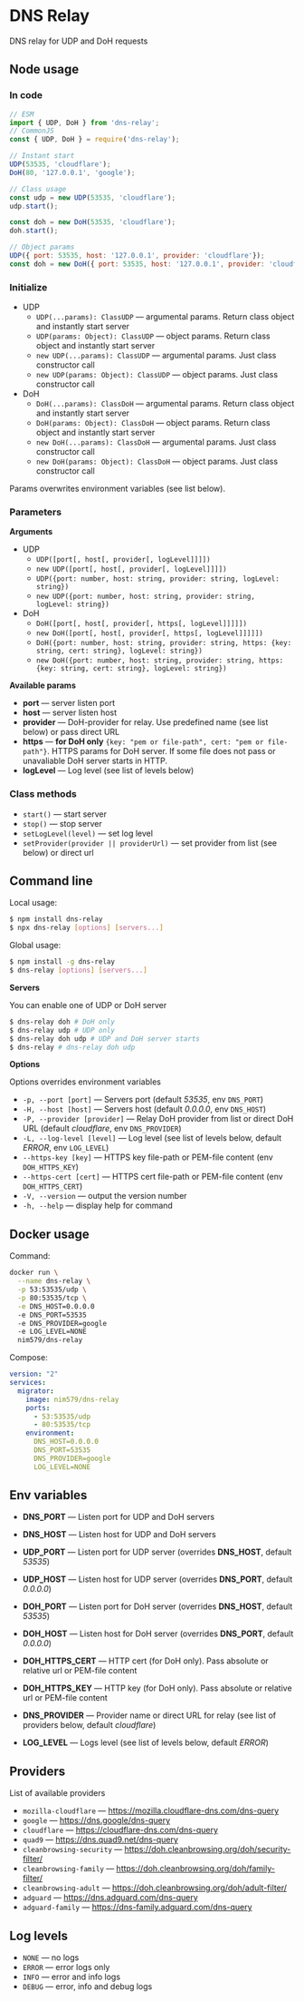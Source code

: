 # DNS Relay
DNS relay for UDP and DoH requests


## Node usage

### In code

``` js
// ESM
import { UDP, DoH } from 'dns-relay';
// CommonJS
const { UDP, DoH } = require('dns-relay');

// Instant start
UDP(53535, 'cloudflare');
DoH(80, '127.0.0.1', 'google');

// Class usage
const udp = new UDP(53535, 'cloudflare');
udp.start();

const doh = new DoH(53535, 'cloudflare');
doh.start();

// Object params
UDP({ port: 53535, host: '127.0.0.1', provider: 'cloudflare'});
const doh = new DoH({ port: 53535, host: '127.0.0.1', provider: 'cloudflare'});
```


### Initialize
* UDP
  * `UDP(...params): ClassUDP` — argumental params. Return class object and instantly start server
  * `UDP(params: Object): ClassUDP` — object params. Return class object and instantly start server
  * `new UDP(...params): ClassUDP` — argumental params. Just class constructor call
  * `new UDP(params: Object): ClassUDP` — object params. Just class constructor call
* DoH
  * `DoH(...params): ClassDoH` — argumental params. Return class object and instantly start server
  * `DoH(params: Object): ClassDoH` — object params. Return class object and instantly start server
  * `new DoH(...params): ClassDoH` — argumental params. Just class constructor call
  * `new DoH(params: Object): ClassDoH` — object params. Just class constructor call

Params overwrites environment variables (see list below).

### Parameters

**Arguments**
* UDP
  * `UDP([port[, host[, provider[, logLevel]]]])`
  * `new UDP([port[, host[, provider[, logLevel]]]])`
  * `UDP({port: number, host: string, provider: string, logLevel: string})`
  * `new UDP({port: number, host: string, provider: string, logLevel: string})`
* DoH
  * `DoH([port[, host[, provider[, https[, logLevel]]]]])`
  * `new DoH([port[, host[, provider[, https[, logLevel]]]]])`
  * `DoH({port: number, host: string, provider: string, https: {key: string, cert: string}, logLevel: string})`
  * `new DoH({port: number, host: string, provider: string, https: {key: string, cert: string}, logLevel: string})`

**Available params**
* **port** — server listen port
* **host** — server listen host 
* **provider** — DoH-provider for relay. Use predefined name (see list below) or pass direct URL
* **https** — **for DoH only** `{key: "pem or file-path", cert: "pem or file-path"}`. HTTPS params for DoH server. If some file does not pass or unavaliable DoH server starts in HTTP.
* **logLevel** — Log level (see list of levels below)

### Class methods
* `start()` — start server
* `stop()` — stop server
* `setLogLevel(level)` — set log level
* `setProvider(provider || providerUrl)` — set provider from list (see below) or direct url


## Command line

Local usage:
```sh
$ npm install dns-relay
$ npx dns-relay [options] [servers...]
```

Global usage:
```sh
$ npm install -g dns-relay
$ dns-relay [options] [servers...]
```

**Servers**

You can enable one of UDP or DoH server
``` sh
$ dns-relay doh # DoH only
$ dns-relay udp # UDP only
$ dns-relay doh udp # UDP and DoH server starts
$ dns-relay # dns-relay doh udp
```

**Options**

Options overrides environment variables
* `-p, --port [port]` — Servers port (default *53535*, env `DNS_PORT`)
* `-H, --host [host]` — Servers host (default *0.0.0.0*, env `DNS_HOST`)
* `-P, --provider [provider]` — Relay DoH provider from list or direct DoH URL (default *cloudflare*, env `DNS_PROVIDER`)
* `-L, --log-level [level]` — Log level (see list of levels below, default *ERROR*, env `LOG_LEVEL`)
* `--https-key [key]` — HTTPS key file-path or PEM-file content (env `DOH_HTTPS_KEY`)
* `--https-cert [cert]` — HTTPS cert file-path or PEM-file content (env `DOH_HTTPS_CERT`)
* `-V, --version` — output the version number
* `-h, --help` — display help for command


## Docker usage

Command:
```sh
docker run \
  --name dns-relay \
  -p 53:53535/udp \
  -p 80:53535/tcp \
  -e DNS_HOST=0.0.0.0
  -e DNS_PORT=53535
  -e DNS_PROVIDER=google
  -e LOG_LEVEL=NONE
  nim579/dns-relay
```

Compose:
```yaml
version: "2"
services:
  migrator:
    image: nim579/dns-relay
    ports:
      - 53:53535/udp
      - 80:53535/tcp
    environment:
      DNS_HOST=0.0.0.0
      DNS_PORT=53535
      DNS_PROVIDER=google
      LOG_LEVEL=NONE
```


## Env variables
* **DNS_PORT** — Listen port for UDP and DoH servers
* **DNS_HOST** — Listen host for UDP and DoH servers

* **UDP_PORT** — Listen port for UDP server (overrides **DNS_HOST**, default *53535*)
* **UDP_HOST** — Listen host for UDP server (overrides **DNS_PORT**, default *0.0.0.0*)

* **DOH_PORT** — Listen port for DoH server (overrides **DNS_HOST**, default *53535*)
* **DOH_HOST** — Listen host for DoH server (overrides **DNS_PORT**, default *0.0.0.0*)

* **DOH_HTTPS_CERT** — HTTP cert (for DoH only). Pass absolute or relative url or PEM-file content
* **DOH_HTTPS_KEY** — HTTP key (for DoH only). Pass absolute or relative url or PEM-file content

* **DNS_PROVIDER** — Provider name or direct URL for relay (see list of providers below, default *cloudflare*)
* **LOG_LEVEL** — Logs level (see list of levels below, default *ERROR*)


## Providers

List of available providers

* `mozilla-cloudflare` — https://mozilla.cloudflare-dns.com/dns-query
* `google` — https://dns.google/dns-query
* `cloudflare` — https://cloudflare-dns.com/dns-query
* `quad9` — https://dns.quad9.net/dns-query
* `cleanbrowsing-security` — https://doh.cleanbrowsing.org/doh/security-filter/
* `cleanbrowsing-family` — https://doh.cleanbrowsing.org/doh/family-filter/
* `cleanbrowsing-adult` — https://doh.cleanbrowsing.org/doh/adult-filter/
* `adguard` — https://dns.adguard.com/dns-query
* `adguard-family` — https://dns-family.adguard.com/dns-query


## Log levels
* `NONE` — no logs
* `ERROR` — error logs only
* `INFO` — error and info logs
* `DEBUG` — error, info and debug logs

